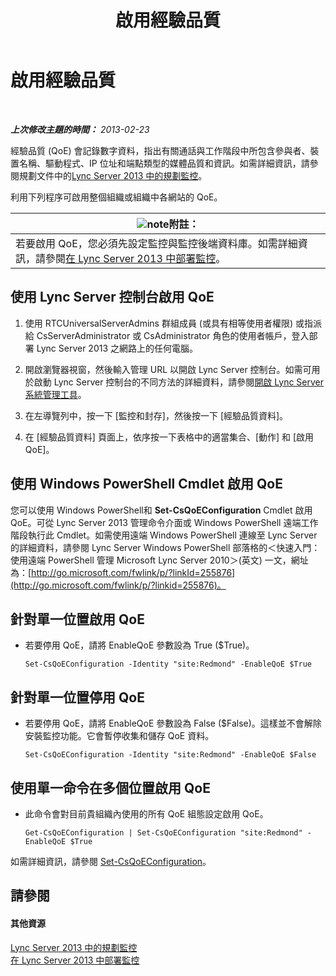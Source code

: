 ﻿---
title: 啟用經驗品質
TOCTitle: 啟用經驗品質
ms:assetid: c8bb3c67-b324-4d94-8158-00c792c7ac42
ms:mtpsurl: https://technet.microsoft.com/zh-tw/library/Gg182583(v=OCS.15)
ms:contentKeyID: 49292303
ms.date: 08/10/2015
mtps_version: v=OCS.15
ms.translationtype: HT
---

# 啟用經驗品質

 

_**上次修改主題的時間：** 2013-02-23_

經驗品質 (QoE) 會記錄數字資料，指出有關通話與工作階段中所包含參與者、裝置名稱、驅動程式、IP 位址和端點類型的媒體品質和資訊。如需詳細資訊，請參閱規劃文件中的[Lync Server 2013 中的規劃監控](lync-server-2013-planning-for-monitoring.md)。

利用下列程序可啟用整個組織或組織中各網站的 QoE。

<table>
<thead>
<tr class="header">
<th><img src="images/Gg398811.note(OCS.15).gif" title="note" alt="note" />附註：</th>
</tr>
</thead>
<tbody>
<tr class="odd">
<td>若要啟用 QoE，您必須先設定監控與監控後端資料庫。如需詳細資訊，請參閱<a href="lync-server-2013-deploying-monitoring.md">在 Lync Server 2013 中部署監控</a>。</td>
</tr>
</tbody>
</table>


## 使用 Lync Server 控制台啟用 QoE

1.  使用 RTCUniversalServerAdmins 群組成員 (或具有相等使用者權限) 或指派給 CsServerAdministrator 或 CsAdministrator 角色的使用者帳戶，登入部署 Lync Server 2013 之網路上的任何電腦。

2.  開啟瀏覽器視窗，然後輸入管理 URL 以開啟 Lync Server 控制台。如需可用於啟動 Lync Server 控制台的不同方法的詳細資料，請參閱[開啟 Lync Server 系統管理工具](lync-server-2013-open-lync-server-administrative-tools.md)。

3.  在左導覽列中，按一下 \[監控和封存\]，然後按一下 \[經驗品質資料\]。

4.  在 \[經驗品質資料\] 頁面上，依序按一下表格中的適當集合、\[動作\] 和 \[啟用 QoE\]。

## 使用 Windows PowerShell Cmdlet 啟用 QoE

您可以使用 Windows PowerShell和 **Set-CsQoEConfiguration** Cmdlet 啟用 QoE。可從 Lync Server 2013 管理命令介面或 Windows PowerShell 遠端工作階段執行此 Cmdlet。如需使用遠端 Windows PowerShell 連線至 Lync Server 的詳細資料，請參閱 Lync Server Windows PowerShell 部落格的＜快速入門：使用遠端 PowerShell 管理 Microsoft Lync Server 2010＞(英文) 一文，網址為：[http://go.microsoft.com/fwlink/p/?linkId=255876](http://go.microsoft.com/fwlink/p/?linkid=255876)。

## 針對單一位置啟用 QoE

  - 若要停用 QoE，請將 EnableQoE 參數設為 True ($True)。
    
        Set-CsQoEConfiguration -Identity "site:Redmond" -EnableQoE $True

## 針對單一位置停用 QoE

  - 若要停用 QoE，請將 EnableQoE 參數設為 False ($False)。這樣並不會解除安裝監控功能。它會暫停收集和儲存 QoE 資料。
    
        Set-CsQoEConfiguration -Identity "site:Redmond" -EnableQoE $False

## 使用單一命令在多個位置啟用 QoE

  - 此命令會對目前貴組織內使用的所有 QoE 組態設定啟用 QoE。
    
        Get-CsQoEConfiguration | Set-CsQoEConfiguration "site:Redmond" -EnableQoE $True

如需詳細資訊，請參閱 [Set-CsQoEConfiguration](https://docs.microsoft.com/en-us/powershell/module/skype/Set-CsQoEConfiguration)。

## 請參閱

#### 其他資源

[Lync Server 2013 中的規劃監控](lync-server-2013-planning-for-monitoring.md)  
[在 Lync Server 2013 中部署監控](lync-server-2013-deploying-monitoring.md)

